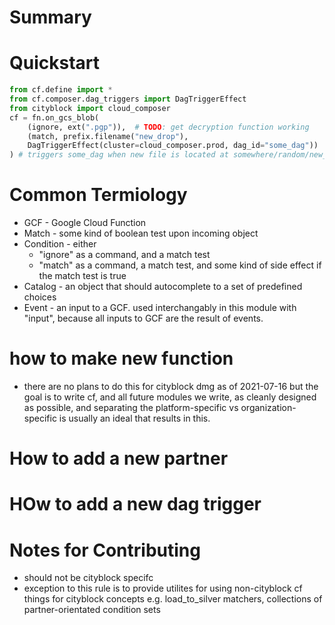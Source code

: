 # Summary

# Quickstart
```py
from cf.define import *
from cf.composer.dag_triggers import DagTriggerEffect
from cityblock import cloud_composer
cf = fn.on_gcs_blob(
    (ignore, ext(".pgp")),  # TODO: get decryption function working
    (match, prefix.filename("new_drop"), 
    DagTriggerEffect(cluster=cloud_composer.prod, dag_id="some_dag"))
) # triggers some_dag when new file is located at somewhere/random/new_drop_something.txt

```

# Common Termiology 
- GCF - Google Cloud Function
- Match - some kind of boolean test upon incoming object
- Condition - either 
    - "ignore" as a command, and a match test
    - "match" as a command, a match test, and some kind of side effect if the match test is true
- Catalog - an object that should autocomplete to a set of predefined choices
- Event - an input to a GCF. used interchangably in this module with "input", because all inputs to GCF are the result of events. 


# how to make new function
- there are no plans to do this for cityblock dmg as of 2021-07-16 but the goal is to write cf, and all future modules we write, as cleanly designed as possible, and separating the platform-specific vs organization-specific is usually an ideal that results in this. 

# How to add a new partner
# HOw to add a new dag trigger

# Notes for Contributing
- should not be cityblock specifc 
- exception to this rule is to provide utilites for using non-cityblock cf things for cityblock concepts e.g. load_to_silver matchers, collections of partner-orientated condition sets